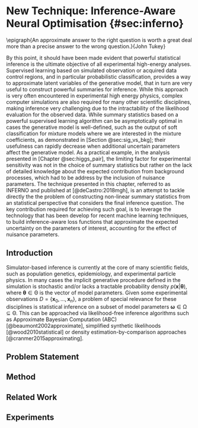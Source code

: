 
# New Technique: Inference-Aware Neural Optimisation {#sec:inferno}

\epigraph{An approximate answer to the right question
is worth a great deal more than a precise answer
to the wrong question.}{John Tukey}

By this point, it should have been made evident that powerful
statistical inference is the ultimate objective of all
experimental high-energy analyses. Supervised learning
based on simulated observation or acquired data control
regions, and in particular probabilistic classification,
provides a way to approximate latent variables of
the generative model,
that in turn are very useful to construct
powerful summaries for inference. While this approach is very
often encountered in experimental high energy physics,
complex computer simulations are also required for many
other scientific disciplines, making inference very
challenging due to the intractability of the likelihood
evaluation for the observed data. While summary
statistics based on a powerful supervised learning
algorithm can be asymptotically optimal in cases the generative
model is well-defined, such as the output of soft classification
for mixture models where we are interested in the mixture
coefficients, as demonstrated in [Section @sec:sig_vs_bkg]; their
usefulness can rapidly decrease when additional uncertain parameters
affect the generative model. As a practical example, 
in the analysis presented in [Chapter @sec:higgs_pair], the limiting
factor for experimental sensitivity was not in the choice of summary
statistics but rather on the lack of detailed knowledge about
the expected contribution from background processes, which had to
be address by the inclusion of nuisance parameters. The technique
presented in this chapter, referred to as INFERNO
and published at [@deCastro:2018mgh],
is an attempt to tackle directly the the problem of constructing
non-linear summary statistics from an statistical perspective
that considers the final inference question.
The key contribution required for achieving such goal,
is to leverage the technology that has been
develop for recent machine learning techniques, to build inference-aware
loss functions that approximate the
expected uncertainty on the parameters of interest, accounting
for the effect of nuisance parameters.

## Introduction

Simulator-based inference is currently at the core of many scientific
fields, such as population genetics, epidemiology, and experimental
particle physics.
In many cases the implicit generative procedure defined in the simulation is
stochastic and/or lacks a tractable probability density
$p(\boldsymbol{x}| \boldsymbol{\theta})$, where
$\boldsymbol{\theta} \in \mathcal{\Theta}$
is the vector of model parameters. Given some experimental
observations $D = \{\boldsymbol{x}_0,...,\boldsymbol{x}_n\}$,
a problem of special relevance for these
disciplines is statistical inference on a subset of model parameters
$\boldsymbol{\omega} \in \mathcal{\Omega} \subseteq \mathcal{\Theta}$.
This can be approached via likelihood-free inference
algorithms such as Approximate Bayesian Computation (ABC) [@beaumont2002approximate],
simplified synthetic likelihoods [@wood2010statistical]
or density estimation-by-comparison approaches
[@cranmer2015approximating].

## Problem Statement


## Method


## Related Work

## Experiments

